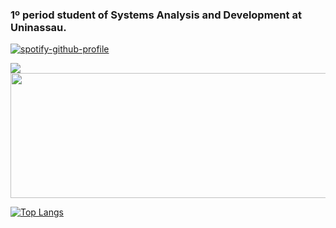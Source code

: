 ### 1º period student of Systems Analysis and Development at Uninassau.
[![spotify-github-profile](https://spotify-github-profile.kittinanx.com/api/view?uid=92cicog27dlqwnujaob9pacjv&cover_image=true&theme=novatorem&show_offline=false&background_color=ffffff&interchange=false&bar_color=ffffff&bar_color_cover=false)](https://github.com/kittinan/spotify-github-profile)
<div>
  <a href="https://skillicons.dev">
    <img src="https://skillicons.dev/icons?i=c,cpp,py,java&theme=dark" />
  </a>
</div>


<div>
  <a href="https://github.com/jmfs12/Github-readme-stats">
    <img src="https://github-readme-stats.vercel.app/api?username=jmfs12&show_icons=true&theme=moltack&card_width=600&count_private=true" width="600" height="200" />
  </a>
</div>

[![Top Langs](https://github-readme-stats.vercel.app/api/top-langs/?username=anuraghazra)](https://github.com/anuraghazra/github-readme-stats)
